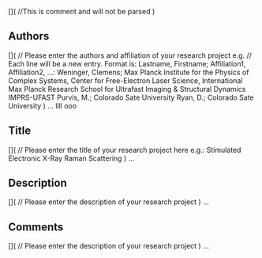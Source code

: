 [](
//This is comment and will not be parsed
)

## Authors
[](
// Please enter the authors and affiliation of your research project e.g.
// Each line will be a new entry. Format is: Lastname, Firstname; Affiliation1, Affiliation2, ...:
Weninger, Clemens; Max Planck Institute for the Physics of Complex Systems, Center for Free-Electron 
Laser Science, International Max Planck Research School for Ultrafast Imaging & Structural Dynamics 
IMPRS-UFAST
Purvis, M.; Colorado Sate University
Ryan, D.; Colorado Sate University
)
...
llll
ooo
## Title
[](
// Please enter the title of your research project here e.g.:
Stimulated Electronic X-Ray Raman Scattering
)
...

## Description
[](
// Please enter the description of your research project
)
...

## Comments
[](
// Please enter the description of your research project
)
...
